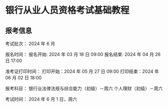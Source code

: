 # 银行从业人员资格考试基础教程


## 报考信息

考试批次：
2024 年 6 月

报名时间：
报名开始: 2024 年 03 月 18 日 09:00
报名结束: 2024 年 04 月 26 日 17:00

准考证打印时间：
打印开始：2024 年 05 月 27 日 09:00
打印结束：2024 年 06 月 02 日 18:00

报考科目：
银行业法律法规与综合能力（初级）－周六
个人理财（初级）－周六

考试时间：
2024 年 6 月 1 日，周六